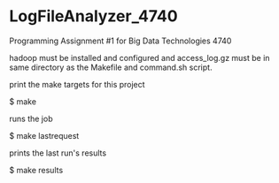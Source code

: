 # LogFileAnalyzer_4740
Programming Assignment #1 for Big Data Technologies 4740

hadoop must be installed and configured and access_log.gz must be in same directory as the Makefile and command.sh script.

print the make targets for this project

$ make

runs the job

$ make lastrequest

prints the last run's results

$ make results
